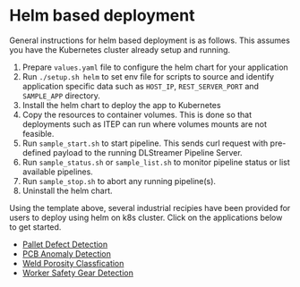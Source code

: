 # Helm based deployment 

General instructions for helm based deployment is as follows. This assumes you have the Kubernetes cluster already setup and running.

1. Prepare `values.yaml` file to configure the helm chart for your application
2. Run `./setup.sh helm` to set env file for scripts to source and identify application specific data such as `HOST_IP`, `REST_SERVER_PORT` and `SAMPLE_APP` directory.
3. Install the helm chart to deploy the app to Kubernetes
4. Copy the resources to container volumes. This is done so that deployments such as ITEP can run where volumes mounts are not feasible.
5. Run `sample_start.sh` to start pipeline. This sends curl request with pre-defined payload to the running DLStreamer Pipeline Server.
6. Run `sample_status.sh` or `sample_list.sh` to monitor pipeline status or list available pipelines.
7. Run `sample_stop.sh` to abort any running pipeline(s).
8. Uninstall the helm chart.

Using the template above, several industrial recipies have been provided for users to deploy using helm on k8s cluster. Click on the applications below to get started.

* [Pallet Defect Detection](apps/pallet-defect-detection/README.md)
* [PCB Anomaly Detection](apps/pcb-anomaly-detection/README.md)
* [Weld Porosity Classfication](apps/weld-porosity/README.md)
* [Worker Safety Gear Detection](apps/worker-safety-gear-detection/README.md)